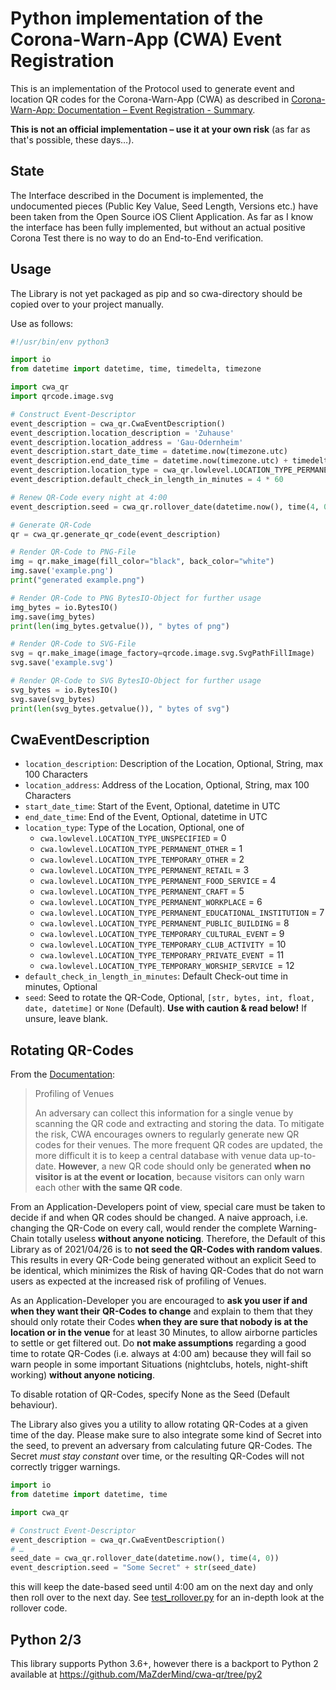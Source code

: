 Python implementation of the Corona-Warn-App (CWA) Event Registration
===================================================================

This is an implementation of the Protocol used to generate event and location QR codes for the Corona-Warn-App (CWA) as described in [
Corona-Warn-App: Documentation – Event Registration - Summary](https://github.com/corona-warn-app/cwa-documentation/blob/c0e2829/event_registration.md).

**This is not an official implementation – use it at your own risk** (as far as that's possible, these days…).

State
-----
The Interface described in the Document is implemented, the undocumented pieces (Public Key Value, Seed Length, Versions etc.) have been taken from the Open Source iOS Client Application. As far as I know the interface has been fully implemented, but without an actual positive Corona Test there is no way to do an End-to-End verification.

Usage
-----
The Library is not yet packaged as pip and so cwa-directory should be copied over to your project manually.

Use as follows:

```py
#!/usr/bin/env python3

import io
from datetime import datetime, time, timedelta, timezone

import cwa_qr
import qrcode.image.svg

# Construct Event-Descriptor
event_description = cwa_qr.CwaEventDescription()
event_description.location_description = 'Zuhause'
event_description.location_address = 'Gau-Odernheim'
event_description.start_date_time = datetime.now(timezone.utc)
event_description.end_date_time = datetime.now(timezone.utc) + timedelta(days=2)
event_description.location_type = cwa_qr.lowlevel.LOCATION_TYPE_PERMANENT_WORKPLACE
event_description.default_check_in_length_in_minutes = 4 * 60

# Renew QR-Code every night at 4:00
event_description.seed = cwa_qr.rollover_date(datetime.now(), time(4, 0))

# Generate QR-Code
qr = cwa_qr.generate_qr_code(event_description)

# Render QR-Code to PNG-File
img = qr.make_image(fill_color="black", back_color="white")
img.save('example.png')
print("generated example.png")

# Render QR-Code to PNG BytesIO-Object for further usage
img_bytes = io.BytesIO()
img.save(img_bytes)
print(len(img_bytes.getvalue()), " bytes of png")

# Render QR-Code to SVG-File
svg = qr.make_image(image_factory=qrcode.image.svg.SvgPathFillImage)
svg.save('example.svg')

# Render QR-Code to SVG BytesIO-Object for further usage
svg_bytes = io.BytesIO()
svg.save(svg_bytes)
print(len(svg_bytes.getvalue()), " bytes of svg")
```

CwaEventDescription
-------------------
- `location_description`: Description of the Location, Optional, String, max 100 Characters
- `location_address`: Address of the Location, Optional, String, max 100 Characters
- `start_date_time`: Start of the Event, Optional, datetime in UTC
- `end_date_time`: End of the Event, Optional, datetime in UTC
- `location_type`: Type of the Location, Optional, one of
	- `cwa.lowlevel.LOCATION_TYPE_UNSPECIFIED` = 0
	- `cwa.lowlevel.LOCATION_TYPE_PERMANENT_OTHER` = 1
	- `cwa.lowlevel.LOCATION_TYPE_TEMPORARY_OTHER` = 2
	- `cwa.lowlevel.LOCATION_TYPE_PERMANENT_RETAIL` = 3
	- `cwa.lowlevel.LOCATION_TYPE_PERMANENT_FOOD_SERVICE` = 4
	- `cwa.lowlevel.LOCATION_TYPE_PERMANENT_CRAFT` = 5
	- `cwa.lowlevel.LOCATION_TYPE_PERMANENT_WORKPLACE` = 6
	- `cwa.lowlevel.LOCATION_TYPE_PERMANENT_EDUCATIONAL_INSTITUTION` = 7
	- `cwa.lowlevel.LOCATION_TYPE_PERMANENT_PUBLIC_BUILDING` = 8
	- `cwa.lowlevel.LOCATION_TYPE_TEMPORARY_CULTURAL_EVENT` = 9
	- `cwa.lowlevel.LOCATION_TYPE_TEMPORARY_CLUB_ACTIVITY `= 10
	- `cwa.lowlevel.LOCATION_TYPE_TEMPORARY_PRIVATE_EVENT `= 11
	- `cwa.lowlevel.LOCATION_TYPE_TEMPORARY_WORSHIP_SERVICE `= 12
- `default_check_in_length_in_minutes`: Default Check-out time in minutes, Optional
- `seed`: Seed to rotate the QR-Code, Optional, `[str, bytes, int, float, date, datetime]` or `None` (Default).
  **Use with caution & read below!** If unsure, leave blank.

Rotating QR-Codes
-----------------
From the [Documentation](https://github.com/corona-warn-app/cwa-documentation/blob/master/event_registration.md):
> Profiling of Venues
>
> An adversary can collect this information for a single venue by scanning the QR code and extracting and storing the
> data. To mitigate the risk, CWA encourages owners to regularly generate new QR codes for their venues. The more
> frequent QR codes are updated, the more difficult it is to keep a central database with venue data up-to-date.
> **However**, a new QR code should only be generated **when no visitor is at the event or location**, because
> visitors can only warn each other **with the same QR code**.

From an Application-Developers point of view, special care must be taken to decide if and when QR codes should be
changed. A naive approach, i.e. changing the QR-Code on every call, would render the complete Warning-Chain totally
useless **without anyone noticing**. Therefore, the Default of this Library as of 2021/04/26 is to **not seed the
QR-Codes with random values**. This results in every QR-Code being generated without an explicit Seed to be identical,
which minimizes the Risk of having QR-Codes that do not warn users as expected at the increased risk of profiling of
Venues.

As an Application-Developer you are encouraged to **ask you user if and when they want their QR-Codes to change** and
explain to them that they should only rotate their Codes **when they are sure that nobody is at the location or in the
venue** for at least 30 Minutes, to allow airborne particles to settle or get filtered out. Do **not make assumptions**
regarding a good time to rotate QR-Codes (i.e. always at 4:00 am) because they will fail so warn people in some
important Situations (nightclubs, hotels, night-shift working) **without anyone noticing**.

To disable rotation of QR-Codes, specify None as the Seed (Default behaviour).

The Library also gives you a utility to allow rotating QR-Codes at a given time of the day. Please make
sure to also integrate some kind of Secret into the seed, to prevent an adversary from calculating  future QR-Codes.
The Secret *must stay constant* over time, or the resulting QR-Codes will not correctly trigger warnings.

```py
import io
from datetime import datetime, time

import cwa_qr

# Construct Event-Descriptor
event_description = cwa_qr.CwaEventDescription()
# …
seed_date = cwa_qr.rollover_date(datetime.now(), time(4, 0))
event_description.seed = "Some Secret" + str(seed_date)
```

this will keep the date-based seed until 4:00 am on the next day and only then roll over to the next day.
See [test_rollover.py](cwa_qr/test_rollover.py) for an in-depth look at the rollover code.

Python 2/3
----------
This library supports Python 3.6+, however there is a backport to Python 2 available at https://github.com/MaZderMind/cwa-qr/tree/py2
